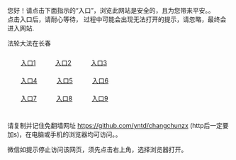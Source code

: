 您好！请点击下面指示的“入口”，浏览此网站是安全的，且为您带来平安。。 <br/>
点击入口后，请耐心等待， 过程中可能会出现无法打开的提示，请忽略，最终会进入网站. </br>

法轮大法在长春<br/>
<div style="padding:10px"><a style="margin:20px" target="_blank" href="https://d1c6la8lhj4mbf.cloudfront.net/2Qpsp?erfxuowg" id="ccLink1" rel="nofollow">入口1</a> <a target="_blank" style="margin:20px" href="https://d2qgft4rk3oo5r.cloudfront.net/2Qpsp?qrvtdsf" id="ccLink2" rel="nofollow">入口2</a> <a style="margin:20px" target="_blank" href="https://d2g8vdc7gmw38v.cloudfront.net/2Qpsp?bbyxjiip" id="ccLink3" rel="nofollow">入口3</a></div>

<div style="padding:10px" ><a style="margin:20px" target="_blank" href="https://d1c6la8lhj4mbf.cloudfront.net/2Qpsp?erfxuowg" id="ccLink4" rel="nofollow">入口4</a> <a style="margin:20px" href="https://d2qgft4rk3oo5r.cloudfront.net/2Qpsp?qrvtdsf" target="_blank" id="ccLink5" rel="nofollow">入口5</a> <a style="margin:20px" href="https://d2g8vdc7gmw38v.cloudfront.net/2Qpsp?bbyxjiip" target="_blank" id="ccLink6" rel="nofollow">入口6</a></div>

<div style="padding:10px"><a style="margin:20px" target="_blank" href="https://d1c6la8lhj4mbf.cloudfront.net/2Qpsp?erfxuowg" id="ccLink7" rel="nofollow">入口7</a> <a style="margin:20px" href="https://d2qgft4rk3oo5r.cloudfront.net/2Qpsp?qrvtdsf" target="_blank" id="ccLink8" rel="nofollow">入口8</a> <a style="margin:20px" target="_blank" href="https://d2g8vdc7gmw38v.cloudfront.net/2Qpsp?bbyxjiip" id="ccLink9" rel="nofollow">入口9</a></div>

<br/>



请复制并记住免翻墙网址 https://github.com/yntd/changchunzx (http后一定要加s)，在电脑或手机的浏览器均可访问。。<br/>

微信如提示停止访问该网页，须先点击右上角，选择浏览器打开。
